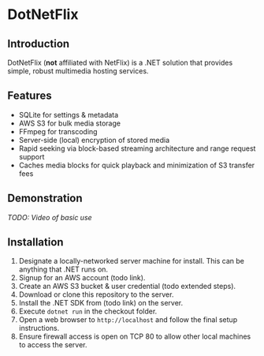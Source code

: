 # DotNetFlix

## Introduction
DotNetFlix (**not** affiliated with NetFlix) is a .NET solution that provides simple, robust multimedia hosting services.

## Features
- SQLite for settings & metadata
- AWS S3 for bulk media storage
- FFmpeg for transcoding
- Server-side (local) encryption of stored media
- Rapid seeking via block-based streaming architecture and range request support
- Caches media blocks for quick playback and minimization of S3 transfer fees

## Demonstration
_TODO: Video of basic use_

## Installation
1. Designate a locally-networked server machine for install. This can be anything that .NET runs on.
1. Signup for an AWS account (todo link).
1. Create an AWS S3 bucket & user credential (todo extended steps).
1. Download or clone this repository to the server.
1. Install the .NET SDK from (todo link) on the server.
1. Execute `dotnet run` in the checkout folder.
1. Open a web browser to `http://localhost` and follow the final setup instructions.
1. Ensure firewall access is open on TCP 80 to allow other local machines to access the server.